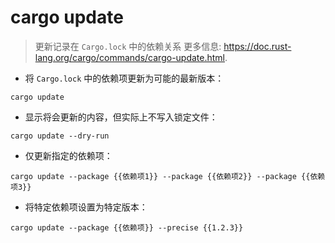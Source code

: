 # cargo update

> 更新记录在 `Cargo.lock` 中的依赖关系
> 更多信息: <https://doc.rust-lang.org/cargo/commands/cargo-update.html>.

- 将 `Cargo.lock` 中的依赖项更新为可能的最新版本：

`cargo update`

- 显示将会更新的内容，但实际上不写入锁定文件：

`cargo update --dry-run`

- 仅更新指定的依赖项：

`cargo update --package {{依赖项1}} --package {{依赖项2}} --package {{依赖项3}}`

- 将特定依赖项设置为特定版本：

`cargo update --package {{依赖项}} --precise {{1.2.3}}`
